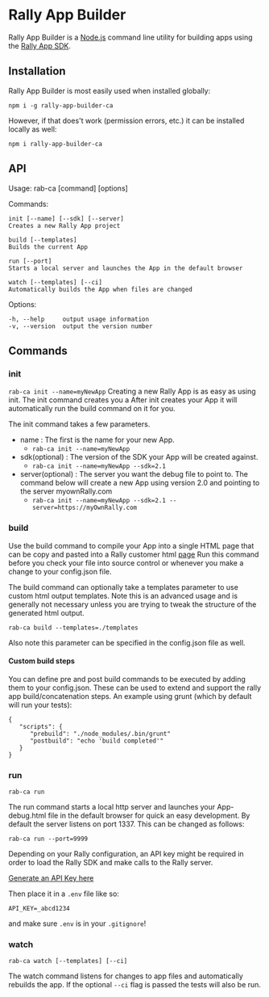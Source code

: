 # Rally App Builder

Rally App Builder is a [Node.js](http://nodejs.org/) command line utility for building apps using the [Rally App SDK](https://help.rallydev.com/apps/2.1/doc/).

## Installation

Rally App Builder is most easily used when installed globally:

`npm i -g rally-app-builder-ca`

However, if that does't work (permission errors, etc.) it can be installed locally as well:

`npm i rally-app-builder-ca`

## API

  Usage: rab-ca [command] [options]

  Commands:

    init [--name] [--sdk] [--server]
    Creates a new Rally App project

    build [--templates]
    Builds the current App

    run [--port]
    Starts a local server and launches the App in the default browser

    watch [--templates] [--ci]
    Automatically builds the App when files are changed

  Options:

    -h, --help     output usage information
    -v, --version  output the version number


## Commands

### init
`rab-ca init --name=myNewApp`
Creating a new Rally App is as easy as using init. The init command creates you a  After init creates your App it will automatically run the build command on it for you.

The init command takes a few parameters.  
*  name : The first is the name for your new App.
    *  `rab-ca init --name=myNewApp`
*  sdk(optional) : The version of the SDK your App will be created against.
    *  `rab-ca init --name=myNewApp --sdk=2.1`
*  server(optional) : The server you want the debug file to point to. The command below will create a new App using version 2.0 and pointing to the server myownRally.com
    *  `rab-ca init --name=myNewApp --sdk=2.1 --server=https://myOwnRally.com`

### build

Use the build command to compile your App into a single HTML page that can be copy and pasted into a Rally customer html [page](http://www.rallydev.com/custom-html)
Run this command before you check your file into source control or whenever you make a change to your config.json file.

The build command can optionally take a templates parameter to use custom html output templates.  Note this is an advanced usage and is generally not necessary unless you are trying to tweak the structure of the generated html output.

`rab-ca build --templates=./templates`

Also note this parameter can be specified in the config.json file as well.

#### Custom build steps

You can define pre and post build commands to be executed by adding them to your config.json. These can be used to extend and support the rally app build/concatenation steps. An example using grunt (which by default will run your tests):
```
{
   "scripts": {
      "prebuild": "./node_modules/.bin/grunt"
      "postbuild": "echo 'build completed'"
   }
}
```


### run
`rab-ca run`

The run command starts a local http server and launches your App-debug.html file in the default browser for quick an easy development.
By default the server listens on port 1337.  This can be changed as follows:

`rab-ca run --port=9999`

Depending on your Rally configuration, an API key might be required in order to load the Rally SDK and make calls to the Rally server.

[Generate an API Key here](https://rally1.rallydev.com/login)

Then place it in a `.env` file like so:

`API_KEY=_abcd1234`

and make sure `.env` is in your `.gitignore`!

### watch
`rab-ca watch [--templates] [--ci]`

The watch command listens for changes to app files and automatically rebuilds the app.
If the optional `--ci` flag is passed the tests will also be run.
